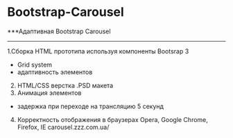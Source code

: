 # Bootstrap-Carousel
***Адаптивная Bootstrap Carousel
***
1.Сборка HTML прототипа используя компоненты Bootsrap 3
- Grid system
- адаптивность элементов
2. HTML/CSS верстка .PSD макета
3. Анимация элементов
- задержка при переходе на трансляцию 5 секунд
4. Корректность отображения в браузерах Opera, Google Chrome, Firefox, IE
carousel.zzz.com.ua/
